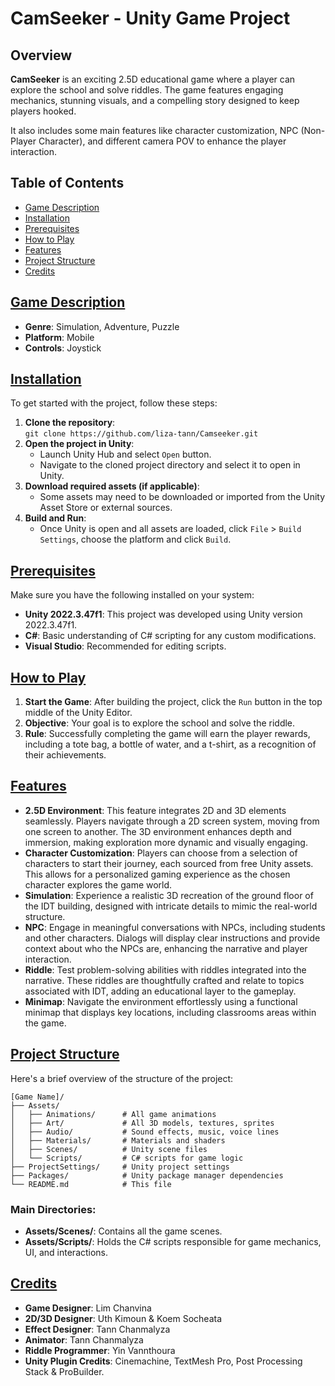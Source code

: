 # CamSeeker - Unity Game Project

## Overview

**CamSeeker** is an exciting 2.5D educational game where a player can explore the school and solve riddles. The game features engaging mechanics, stunning visuals, and a compelling story designed to keep players hooked.

It also includes some main features like character customization, NPC (Non-Player Character), and different camera POV to enhance the player interaction.

## Table of Contents

- [Game Description](#game-description)
- [Installation](#installation)
- [Prerequisites](#prerequisities)
- [How to Play](#how-to-play)
- [Features](#features)
- [Project Structure](#project-structure)
- [Credits](#credits)

## [Game Description](#game-description)

- **Genre**: Simulation, Adventure, Puzzle
- **Platform**: Mobile
- **Controls**: Joystick

## [Installation](#installation)

To get started with the project, follow these steps:

1. **Clone the repository**:<br>
   `git clone https://github.com/liza-tann/Camseeker.git`
2. **Open the project in Unity**:
   - Launch Unity Hub and select `Open` button.
   - Navigate to the cloned project directory and select it to open in Unity.
3. **Download required assets (if applicable)**:
   - Some assets may need to be downloaded or imported from the Unity Asset Store or external sources.
4. **Build and Run**:
   - Once Unity is open and all assets are loaded, click `File` > `Build Settings`, choose the platform and click `Build`.

## [Prerequisites](#prerequisities)

Make sure you have the following installed on your system:

- **Unity 2022.3.47f1**: This project was developed using Unity version 2022.3.47f1.
- **C#**: Basic understanding of C# scripting for any custom modifications.
- **Visual Studio**: Recommended for editing scripts.

## [How to Play](#how-to-play)

1. **Start the Game**: After building the project, click the `Run` button in the top middle of the Unity Editor.
2. **Objective**: Your goal is to explore the school and solve the riddle.
3. **Rule**: Successfully completing the game will earn the player rewards, including a tote bag, a bottle of water, and a t-shirt, as a recognition of their achievements.

## [Features](#features)

- **2.5D Environment**: This feature integrates 2D and 3D elements seamlessly. Players navigate through a 2D screen system, moving from one screen to another. The 3D environment enhances depth and immersion, making exploration more dynamic and visually engaging.
- **Character Customization**: Players can choose from a selection of characters to start their journey, each sourced from free Unity assets. This allows for a personalized gaming experience as the chosen character explores the game world.
- **Simulation**: Experience a realistic 3D recreation of the ground floor of the IDT building, designed with intricate details to mimic the real-world structure.
- **NPC**: Engage in meaningful conversations with NPCs, including students and other characters. Dialogs will display clear instructions and provide context about who the NPCs are, enhancing the narrative and player interaction.
- **Riddle**: Test problem-solving abilities with riddles integrated into the narrative. These riddles are thoughtfully crafted and relate to topics associated with IDT, adding an educational layer to the gameplay.
- **Minimap**: Navigate the environment effortlessly using a functional minimap that displays key locations, including classrooms areas within the game.

## [Project Structure](#project-structure)

Here's a brief overview of the structure of the project:

```
[Game Name]/
├── Assets/
│   ├── Animations/      # All game animations
│   ├── Art/             # All 3D models, textures, sprites
│   ├── Audio/           # Sound effects, music, voice lines
│   ├── Materials/       # Materials and shaders
│   ├── Scenes/          # Unity scene files
│   └── Scripts/         # C# scripts for game logic
├── ProjectSettings/     # Unity project settings
├── Packages/            # Unity package manager dependencies
└── README.md            # This file
```

### Main Directories:

- **Assets/Scenes/**: Contains all the game scenes.
- **Assets/Scripts/**: Holds the C# scripts responsible for game mechanics, UI, and interactions.

## [Credits](#credits)

- **Game Designer**: Lim Chanvina
- **2D/3D Designer**: Uth Kimoun & Koem Socheata
- **Effect Designer**: Tann Chanmalyza
- **Animator**: Tann Chanmalyza
- **Riddle Programmer**: Yin Vannthoura
- **Unity Plugin Credits**: Cinemachine, TextMesh Pro, Post Processing Stack & ProBuilder.
